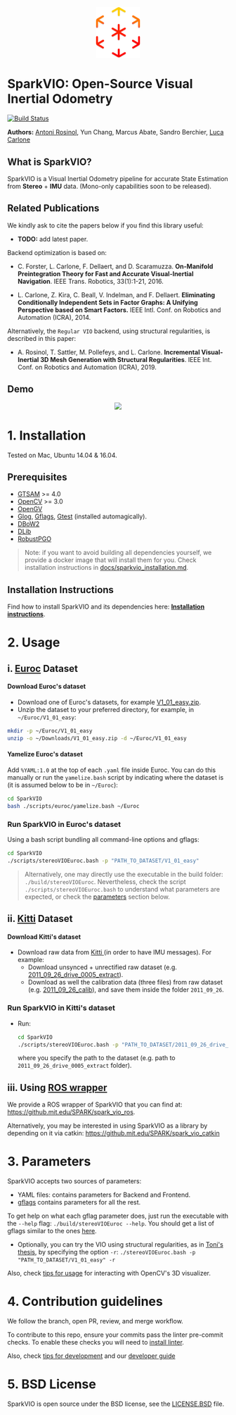 <div align="center">
    <img src="docs/media/sparkvio_logo.png" width="100">
</div>

# SparkVIO: Open-Source Visual Inertial Odometry

[![Build Status](http://ci-sparklab.mit.edu:8080/buildStatus/icon?job=VIO/master)](http://ci-sparklab.mit.edu:8080/job/VIO/job/master/)

**Authors:** [Antoni Rosinol](https://www.mit.edu/~arosinol/), Yun Chang, Marcus Abate, Sandro Berchier, [Luca Carlone](https://lucacarlone.mit.edu/)

## What is SparkVIO?

SparkVIO is a Visual Inertial Odometry pipeline for accurate State Estimation from **Stereo** + **IMU** data. (Mono-only capabilities soon to be released).

## Related Publications

We kindly ask to cite the papers below if you find this library useful:

 - **TODO:** add latest paper.

Backend optimization is based on:

 - C. Forster, L. Carlone, F. Dellaert, and D. Scaramuzza. **On-Manifold Preintegration Theory for Fast and Accurate Visual-Inertial Navigation**. IEEE Trans. Robotics, 33(1):1-21, 2016.

 - L. Carlone, Z. Kira, C. Beall, V. Indelman, and F. Dellaert. **Eliminating Conditionally Independent Sets in Factor Graphs: A Unifying Perspective based on Smart Factors.** IEEE Intl. Conf. on Robotics and Automation (ICRA), 2014.

Alternatively, the `Regular VIO` backend, using structural regularities, is described in this paper:

- A. Rosinol, T. Sattler, M. Pollefeys, and L. Carlone. **Incremental Visual-Inertial 3D Mesh Generation with Structural Regularities**. IEEE Int. Conf. on Robotics and Automation (ICRA), 2019.

## Demo

<div align="center">
  <img src="docs/media/sparkvio_release.gif"/>
</div>

# 1. Installation

Tested on Mac, Ubuntu 14.04 & 16.04.

## Prerequisites

- [GTSAM](https://github.com/borglab/gtsam) >= 4.0
- [OpenCV](https://github.com/opencv/opencv) >= 3.0
- [OpenGV](https://github.com/laurentkneip/opengv)
- [Glog](http://rpg.ifi.uzh.ch/docs/glog.html), [Gflags](https://gflags.github.io/gflags/), [Gtest](https://github.com/google/googletest/blob/master/googletest/docs/primer.md) (installed automagically).
- [DBoW2](https://github.com/marcusabate/DBoW2)
- [DLib](https://github.com/marcusabate/DLib)
- [RobustPGO](https://github.com/MIT-SPARK/RobustPGO)

> Note: if you want to avoid building all dependencies yourself, we provide a docker image that will install them for you. Check installation instructions in [docs/sparkvio_installation.md](./docs/sparkvio_installation.md).

## Installation Instructions

Find how to install SparkVIO and its dependencies here: **[Installation instructions](./docs/sparkvio_installation.md)**.

# 2. Usage

## i. [Euroc](http://projects.asl.ethz.ch/datasets/doku.php?id=kmavvisualinertialdatasets) Dataset

#### Download Euroc's dataset

- Download one of Euroc's datasets, for example [V1_01_easy.zip](http://robotics.ethz.ch/~asl-datasets/ijrr_euroc_mav_dataset/vicon_room1/V1_01_easy/V1_01_easy.zip).
- Unzip the dataset to your preferred directory, for example, in `~/Euroc/V1_01_easy`:
```bash
mkdir -p ~/Euroc/V1_01_easy
unzip -o ~/Downloads/V1_01_easy.zip -d ~/Euroc/V1_01_easy
```

#### Yamelize Euroc's dataset
Add `%YAML:1.0` at the top of each `.yaml` file inside Euroc.
You can do this manually or run the `yamelize.bash` script by indicating where the dataset is (it is assumed below to be in `~/Euroc`):
```bash
cd SparkVIO
bash ./scripts/euroc/yamelize.bash ~/Euroc
```

### Run SparkVIO in Euroc's dataset

Using a bash script bundling all command-line options and gflags:

```bash
cd SparkVIO
./scripts/stereoVIOEuroc.bash -p "PATH_TO_DATASET/V1_01_easy"
```

> Alternatively, one may directly use the executable in the build folder:
`./build/stereoVIOEuroc`. Nevertheless, check the script `./scripts/stereoVIOEuroc.bash` to understand what parameters are expected, or check the [parameters](#Parameters) section below.

## ii. [Kitti](http://www.cvlibs.net/datasets/kitti/raw_data.php) Dataset

#### Download Kitti's dataset

- Download raw data from [Kitti ](http://www.cvlibs.net/datasets/kitti/raw_data.php?type=residential) (in order to have IMU messages). For example:
  - Download unsynced + unrectified raw dataset (e.g. [2011\_09\_26\_drive\_0005\_extract](https://s3.eu-central-1.amazonaws.com/avg-kitti/raw_data/2011_09_26_drive_0005/2011_09_26_drive_0005_extract.zip)).
  - Download as well the calibration data (three files) from raw dataset (e.g. [2011\_09\_26\_calib](https://s3.eu-central-1.amazonaws.com/avg-kitti/raw_data/2011_09_26_calib.zip)), and save them inside the folder `2011_09_26`.

### Run SparkVIO in Kitti's dataset

- Run:
  ```bash
  cd SparkVIO
  ./scripts/stereoVIOEuroc.bash -p "PATH_TO_DATASET/2011_09_26_drive_0005_extract" -d 1
  ```
   where you specify the path to the dataset (e.g. path to `2011_09_26_drive_0005_extract` folder).

## iii. Using [ROS wrapper](https://github.mit.edu/SPARK/spark_vio_ros)

We provide a ROS wrapper of SparkVIO that you can find at: https://github.mit.edu/SPARK/spark_vio_ros.

Alternatively, you may be interested in using SparkVIO as a library by depending on it via catkin: https://github.mit.edu/SPARK/spark_vio_catkin

# 3. Parameters
SparkVIO accepts two sources of parameters:
- YAML files: contains parameters for Backend and Frontend.
- [gflags](https://gflags.github.io/gflags/) contains parameters for all the rest.

To get help on what each gflag parameter does, just run the executable with the `--help` flag: `./build/stereoVIOEuroc --help`. You should get a list of gflags similar to the ones [here](./docs/gflags_parameters.md).

  - Optionally, you can try the VIO using structural regularities, as in [Toni's thesis](https://www.research-collection.ethz.ch/handle/20.500.11850/297645), by specifying the option ```-r```: ```./stereoVIOEuroc.bash -p "PATH_TO_DATASET/V1_01_easy" -r```

Also, check [tips for usage](./docs/tips_usage.md) for interacting with OpenCV's 3D visualizer.

# 4. Contribution guidelines

We follow the branch, open PR, review, and merge workflow.

To contribute to this repo, ensure your commits pass the linter pre-commit checks.
 To enable these checks you will need to [install linter](./docs/linter_installation.md).

Also, check [tips for development](./docs/tips_development.md) and our [developer guide](./docs/developer_guide.md)

# 5. BSD License

SparkVIO is open source under the BSD license, see the [LICENSE.BSD](LICENSE.BSD) file.
